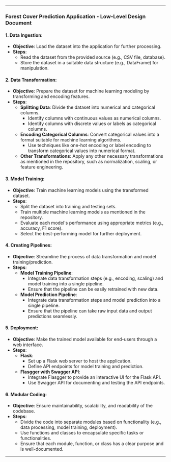 

---

### Forest Cover Prediction Application - Low-Level Design Document

#### 1. Data Ingestion:
- **Objective**: Load the dataset into the application for further processing.
- **Steps**:
  - Read the dataset from the provided source (e.g., CSV file, database).
  - Store the dataset in a suitable data structure (e.g., DataFrame) for manipulation.

#### 2. Data Transformation:
- **Objective**: Prepare the dataset for machine learning modeling by transforming and encoding features.
- **Steps**:
  - **Splitting Data**: Divide the dataset into numerical and categorical columns.
    - Identify columns with continuous values as numerical columns.
    - Identify columns with discrete values or labels as categorical columns.
  - **Encoding Categorical Columns**: Convert categorical values into a format suitable for machine learning algorithms.
    - Use techniques like one-hot encoding or label encoding to transform categorical values into numerical format.
  - **Other Transformations**: Apply any other necessary transformations as mentioned in the repository, such as normalization, scaling, or feature engineering.

#### 3. Model Training:
- **Objective**: Train machine learning models using the transformed dataset.
- **Steps**:
  - Split the dataset into training and testing sets.
  - Train multiple machine learning models as mentioned in the repository.
  - Evaluate each model's performance using appropriate metrics (e.g., accuracy, F1 score).
  - Select the best-performing model for further deployment.

#### 4. Creating Pipelines:
- **Objective**: Streamline the process of data transformation and model training/prediction.
- **Steps**:
  - **Model Training Pipeline**:
    - Integrate data transformation steps (e.g., encoding, scaling) and model training into a single pipeline.
    - Ensure that the pipeline can be easily retrained with new data.
  - **Model Prediction Pipeline**:
    - Integrate data transformation steps and model prediction into a single pipeline.
    - Ensure that the pipeline can take raw input data and output predictions seamlessly.

#### 5. Deployment:
- **Objective**: Make the trained model available for end-users through a web interface.
- **Steps**:
  - **Flask**:
    - Set up a Flask web server to host the application.
    - Define API endpoints for model training and prediction.
  - **Flasgger with Swagger API**:
    - Integrate Flasgger to provide an interactive UI for the Flask API.
    - Use Swagger API for documenting and testing the API endpoints.

#### 6. Modular Coding:
- **Objective**: Ensure maintainability, scalability, and readability of the codebase.
- **Steps**:
  - Divide the code into separate modules based on functionality (e.g., data processing, model training, deployment).
  - Use functions and classes to encapsulate specific tasks or functionalities.
  - Ensure that each module, function, or class has a clear purpose and is well-documented.

---
